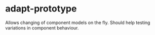 # adapt-prototype

Allows changing of component models on the fly. Should help testing variations in component behaviour.
